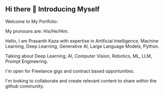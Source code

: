 ## Hi there 👋 Introducing Myself

Welcome to My Portfolio:

My pronouns are: His/He/Him.

Hello, I am Prasanth Kaza with expertise in Artificial Intelligence, Machine Learning, Deep Learning, Generative AI, Large Language Models, Python. 

Talking about Deep Learning, AI, Computer Vision, Robotics, ML, LLM, Prompt Engineering.

I'm open for Freelance gigs and contract based opportunities.

I'm looking to collaborate and create relevant content to share within the github community.





